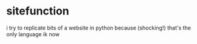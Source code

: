 # sitefunction
i try to replicate bits of a website in python because (shocking!) that's the only language ik now
